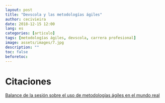 ```yaml
---
layout: post
title: "Devscola y las metodologías ágiles"
author: cecivieira
date: 2018-12-15 12:00
lang: es
categories: [articulo]
tags: [metodologías ágiles, devscola, carrera profesional]
image: assets/images/7.jpg
description: ""
toc: false
beforetoc: 
---
```

# Citaciones
[Balance de la sesión sobre el uso de metodologías ágiles en el mundo real](https://www.inf.upv.es/www/etsinf/es/balance-de-la-sesion-sobre-el-uso-de-metodologias-agiles-en-el-mundo-real/)